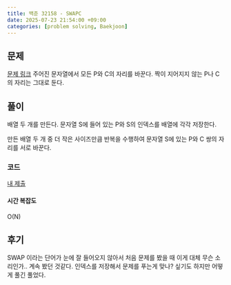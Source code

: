 ```yaml
---
title: 백준 32158 - SWAPC
date: 2025-07-23 21:54:00 +09:00
categories: [problem solving, Baekjoon]
---
```

## 문제
[문제 링크](https://www.acmicpc.net/problem/32158)
주어진 문자열에서 모든 P와 C의 자리를 바꾼다.
짝이 지어지지 않는 P나 C의 자리는 그대로 둔다.

## 풀이
배열 두 개를 만든다.
문자열 S에 들어 있는 P와 S의 인덱스를 배열에 각각 저장한다.

만든 배열 두 개 중 더 작은 사이즈만큼 반복을 수행하여 문자열 S에 있는 P와 C 쌍의 자리를 서로 바꾼다.

### 코드
[내 제출](https://boj.kr/aec026cbdd614fb4ad7db178b7ce49ff)

#### 시간 복잡도
O(N)

## 후기
SWAP 이라는 단어가 눈에 잘 들어오지 않아서 처음 문제를 봤을 때 이게 대체 무슨 소리인가.. 계속 봤던 것같다.
인덱스를 저장해서 문제를 푸는게 맞나? 싶기도 하지만 어떻게 풀긴 풀었다.